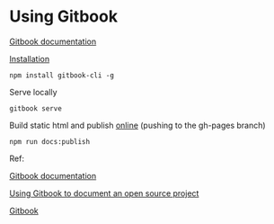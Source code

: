 # Using Gitbook

[Gitbook documentation](http://toolchain.gitbook.com/)

[Installation](http://toolchain.gitbook.com/setup.html)

```shell
npm install gitbook-cli -g
```

Serve locally

```shell
gitbook serve
```

Build static html and publish [online](http://letsa.net) (pushing to the gh-pages branch)

```shell
npm run docs:publish
```

Ref:

[Gitbook documentation](http://toolchain.gitbook.com/)

[Using Gitbook to document an open source project](https://medium.com/@gpbl/how-to-use-gitbook-to-publish-docs-for-your-open-source-npm-packages-465dd8d5bfba)

[Gitbook](https://github.com/GitbookIO/gitbook)
